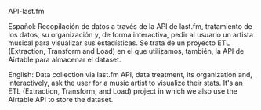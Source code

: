 API-last.fm

Español:
Recopilación de datos a través de la API de last.fm, tratamiento de los datos, su organización y, de forma interactiva, pedir al usuario un artista musical para visualizar sus estadísticas. Se trata de un proyecto ETL (Extraction, Transform and Load) en el que utilizamos, también, la API de Airtable para almacenar el dataset.

English:
Data collection via last.fm API, data treatment, its organization and, interactively, ask the user for a music artist to visualize their stats. It's an ETL (Extraction, Transform, and Load) project in which we also use the Airtable API to store the dataset.
